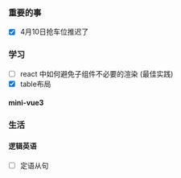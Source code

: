 ### 重要的事
- [x] 4月10日抢车位推迟了

### 学习

- [ ] react 中如何避免子组件不必要的渲染  (最佳实践)
- [x] table布局
#### mini-vue3

### 生活

#### 逻辑英语
- [ ] 定语从句
